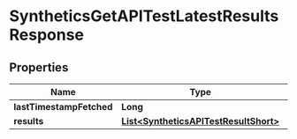 

# SyntheticsGetAPITestLatestResultsResponse

## Properties

Name | Type | Description | Notes
------------ | ------------- | ------------- | -------------
**lastTimestampFetched** | **Long** |  |  [optional]
**results** | [**List&lt;SyntheticsAPITestResultShort&gt;**](SyntheticsAPITestResultShort.md) |  |  [optional]



